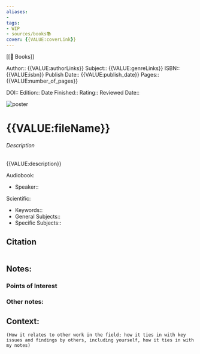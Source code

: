```yaml
---
aliases: 
- 
tags: 
- WIP
- sources/books📚
cover: {{VALUE:coverLink}}
---
```

[[📕 Books]]

Author:: {{VALUE:authorLinks}}
Subject:: {{VALUE:genreLinks}}
ISBN:: {{VALUE:isbn}}
Publish Date:: {{VALUE:publish_date}}
Pages:: {{VALUE:number_of_pages}}

DOI::
Edition::
Date Finished::
Rating::
Reviewed Date:: 


![poster]({{VALUE:coverLink}})

# {{VALUE:fileName}}

###### Description
{{VALUE:description}}



Audiobook:
- Speaker:: 

Scientific:
- Keywords::
- General Subjects::
- Specific Subjects::

## Citation

``` latex

```


## Notes:


### Points of Interest

### Other notes:

## Context:

```
(How it relates to other work in the field; how it ties in with key issues and findings by others, including yourself, how it ties in with my notes)
```
